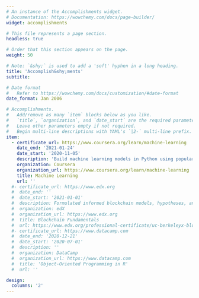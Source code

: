```yaml
---
# An instance of the Accomplishments widget.
# Documentation: https://wowchemy.com/docs/page-builder/
widget: accomplishments

# This file represents a page section.
headless: true

# Order that this section appears on the page.
weight: 50

# Note: `&shy;` is used to add a 'soft' hyphen in a long heading.
title: 'Accomplish&shy;ments'
subtitle:

# Date format
#   Refer to https://wowchemy.com/docs/customization/#date-format
date_format: Jan 2006

# Accomplishments.
#   Add/remove as many `item` blocks below as you like.
#   `title`, `organization`, and `date_start` are the required parameters.
#   Leave other parameters empty if not required.
#   Begin multi-line descriptions with YAML's `|2-` multi-line prefix.
item:
  - certificate_url: https://www.coursera.org/learn/machine-learning
    date_end: '2021-01-24'
    date_start: '2020-11-05'
    description: 'Build machine learning models in Python using popular machine learning libraries NumPy and scikit-learn. Build and train supervised machine learning models for prediction and binary classification tasks, including linear regression and logistic regression'
    organization: Coursera
    organization_url: https://www.coursera.org/learn/machine-learning
    title: Machine Learning
    url: ''
  #- certificate_url: https://www.edx.org
  #  date_end: ''
  #  date_start: '2021-01-01'
  #  description: Formulated informed blockchain models, hypotheses, and use cases.
  #  organization: edX
  #  organization_url: https://www.edx.org
  #  title: Blockchain Fundamentals
  #  url: https://www.edx.org/professional-certificate/uc-berkeleyx-blockchain-fundamentals
  #- certificate_url: https://www.datacamp.com
  #  date_end: '2020-12-21'
  #  date_start: '2020-07-01'
  #  description: ''
  #  organization: DataCamp
  #  organization_url: https://www.datacamp.com
  #  title: 'Object-Oriented Programming in R'
  #  url: ''

design:
  columns: '2'
---
```

